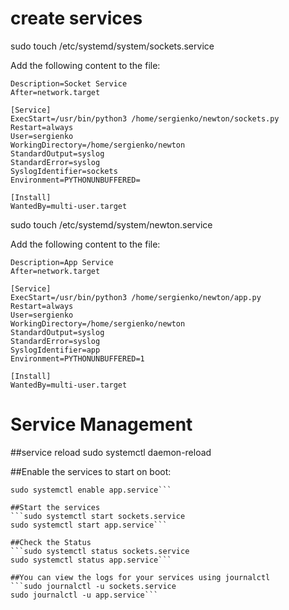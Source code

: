 # create services
sudo touch /etc/systemd/system/sockets.service

Add the following content to the file:

```[Unit]
Description=Socket Service
After=network.target

[Service]
ExecStart=/usr/bin/python3 /home/sergienko/newton/sockets.py
Restart=always
User=sergienko
WorkingDirectory=/home/sergienko/newton
StandardOutput=syslog
StandardError=syslog
SyslogIdentifier=sockets
Environment=PYTHONUNBUFFERED=

[Install]
WantedBy=multi-user.target
```

sudo touch /etc/systemd/system/newton.service

Add the following content to the file:

```[Unit]
Description=App Service
After=network.target

[Service]
ExecStart=/usr/bin/python3 /home/sergienko/newton/app.py
Restart=always
User=sergienko
WorkingDirectory=/home/sergienko/newton
StandardOutput=syslog
StandardError=syslog
SyslogIdentifier=app
Environment=PYTHONUNBUFFERED=1

[Install]
WantedBy=multi-user.target
```

# Service Management

##service reload
sudo systemctl daemon-reload

##Enable the services to start on boot:
```sudo systemctl enable sockets.service
sudo systemctl enable app.service```

##Start the services
```sudo systemctl start sockets.service
sudo systemctl start app.service```

##Check the Status
```sudo systemctl status sockets.service
sudo systemctl status app.service```

##You can view the logs for your services using journalctl
```sudo journalctl -u sockets.service
sudo journalctl -u app.service```
